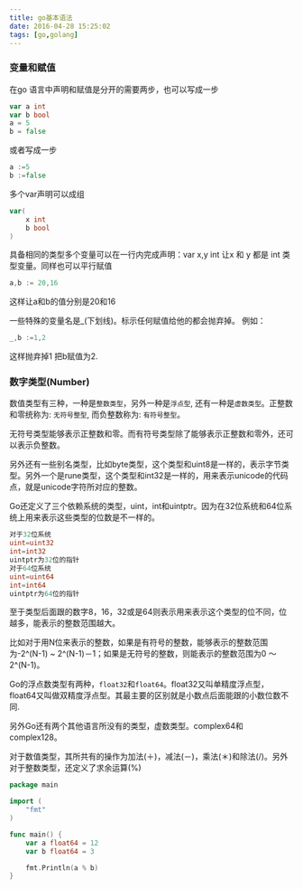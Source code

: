 ```yaml
---
title: go基本语法
date: 2016-04-28 15:25:02
tags: [go,golang]
---
```


### 变量和赋值

在go 语言中声明和赋值是分开的需要两步，也可以写成一步

```go
var a int
var b bool
a = 5
b = false
```

或者写成一步

```go
a :=5
b :=false
```
多个var声明可以成组

```go
var(
	x int
	b bool
)
```

具备相同的类型多个变量可以在一行内完成声明：var x,y int 让x 和 y 都是
int 类型变量。同样也可以平行赋值

```go
a,b := 20,16
```
这样让a和b的值分别是20和16

一些特殊的变量名是_(下划线)。标示任何赋值给他的都会抛弃掉。
例如：

```go
_,b :=1,2
```
这样抛弃掉1 把b赋值为2.

### 数字类型(Number)

数值类型有三种，一种是`整数类型`，另外一种是`浮点型`,
还有一种是`虚数类型`。正整数和零统称为: `无符号整型`,
而负整数称为: `有符号整型`。

无符号类型能够表示正整数和零。而有符号类型除了能够表示正整数和零外，还可以表示负整数。

另外还有一些别名类型，比如byte类型，这个类型和uint8是一样的，表示字节类型。另外一个是rune类型，这个类型和int32是一样的，用来表示unicode的代码点，就是unicode字符所对应的整数。

Go还定义了三个依赖系统的类型，uint，int和uintptr。因为在32位系统和64位系统上用来表示这些类型的位数是不一样的。

```go
对于32位系统
uint=uint32
int=int32
uintptr为32位的指针
对于64位系统
uint=uint64
int=int64
uintptr为64位的指针
```
至于类型后面跟的数字8，16，32或是64则表示用来表示这个类型的位不同，位越多，能表示的整数范围越大。

比如对于用N位来表示的整数，如果是有符号的整数，能够表示的整数范围为-2^(N-1) ~ 2^(N-1)－1；如果是无符号的整数，则能表示的整数范围为0 ～ 2^(N-1)。

Go的浮点数类型有两种，`float32`和`float64`。float32又叫单精度浮点型，float64又叫做双精度浮点型。其最主要的区别就是小数点后面能跟的小数位数不同.

另外Go还有两个其他语言所没有的类型，虚数类型。complex64和complex128。

对于数值类型，其所共有的操作为加法(＋)，减法(－)，乘法(＊)和除法(/)。另外对于整数类型，还定义了求余运算(%)

```go
package main

import (
    "fmt"
)

func main() {
    var a float64 = 12
    var b float64 = 3

    fmt.Println(a % b)
}
```









